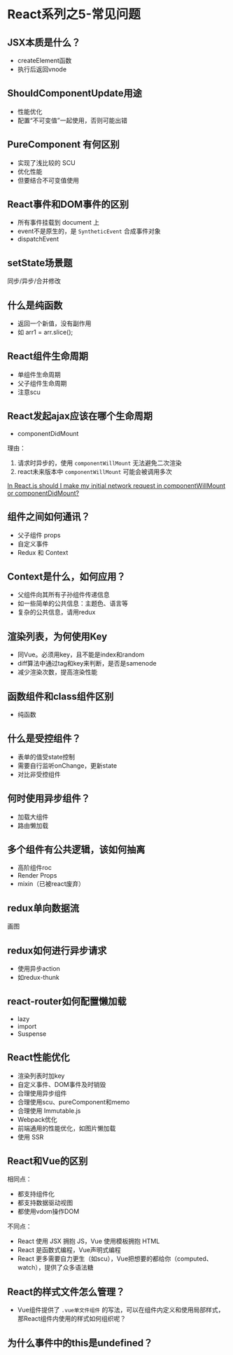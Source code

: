 # React系列之5-常见问题
## JSX本质是什么？
- createElement函数
- 执行后返回vnode


## ShouldComponentUpdate用途
- 性能优化
- 配置“不可变值”一起使用，否则可能出错

## PureComponent 有何区别
- 实现了浅比较的 SCU
- 优化性能
- 但要结合不可变值使用

## React事件和DOM事件的区别
- 所有事件挂载到 document 上
- event不是原生的，是 `SyntheticEvent` 合成事件对象
- dispatchEvent
## setState场景题
同步/异步/合并修改

## 什么是纯函数
- 返回一个新值，没有副作用
- 如 arr1 = arr.slice();

## React组件生命周期
- 单组件生命周期
- 父子组件生命周期
- 注意scu

## React发起ajax应该在哪个生命周期
- componentDidMount

理由：
1. 请求时异步的，使用 `componentWillMount` 无法避免二次渲染
2. react未来版本中 `componentWillMount` 可能会被调用多次

[In React.js should I make my initial network request in componentWillMount or componentDidMount?](https://stackoverflow.com/questions/41612200/in-react-js-should-i-make-my-initial-network-request-in-componentwillmount-or-co/41612993)

## 组件之间如何通讯？
- 父子组件 props
- 自定义事件
- Redux 和 Context

## Context是什么，如何应用？
- 父组件向其所有子孙组件传递信息
- 如一些简单的公共信息：主题色、语言等
- 复杂的公共信息，请用redux


## 渲染列表，为何使用Key
- 同Vue。必须用key，且不能是index和random
- diff算法中通过tag和key来判断，是否是samenode
- 减少渲染次数，提高渲染性能

## 函数组件和class组件区别
- 纯函数

## 什么是受控组件？
- 表单的值受state控制
- 需要自行监听onChange，更新state
- 对比非受控组件

## 何时使用异步组件？
- 加载大组件
- 路由懒加载

## 多个组件有公共逻辑，该如何抽离
- 高阶组件roc
- Render Props
- mixin（已被react废弃）


## redux单向数据流
画图

## redux如何进行异步请求
- 使用异步action
- 如redux-thunk

## react-router如何配置懒加载
- lazy
- import
- Suspense


## React性能优化
- 渲染列表时加key
- 自定义事件、DOM事件及时销毁
- 合理使用异步组件
- 合理使用scu、pureComponent和memo
- 合理使用 Immutable.js
- Webpack优化
- 前端通用的性能优化，如图片懒加载
- 使用 SSR

## React和Vue的区别
相同点：
- 都支持组件化
- 都支持数据驱动视图
- 都使用vdom操作DOM

不同点：
- React 使用 JSX 拥抱 JS，Vue 使用模板拥抱 HTML
- React 是函数式编程，Vue声明式编程
- React 更多需要自力更生（如scu），Vue把想要的都给你（computed、watch），提供了众多语法糖

## React的样式文件怎么管理？
- Vue组件提供了 `.vue单文件组件` 的写法，可以在组件内定义和使用局部样式，那React组件内使用的样式如何组织呢？

## 为什么事件中的this是undefined？
